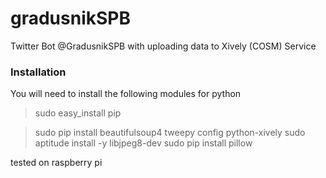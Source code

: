 gradusnikSPB
============

Twitter Bot @GradusnikSPB with uploading data to Xively (COSM) Service

### Installation

You will need to install the following modules for python
> sudo easy_install pip

> sudo pip install beautifulsoup4 tweepy config python-xively
> sudo aptitude install -y libjpeg8-dev
> sudo pip install pillow

tested on raspberry pi
